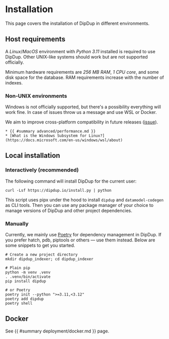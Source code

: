 # Installation

This page covers the installation of DipDup in different environments.

## Host requirements

A *Linux*/*MacOS* environment with *Python 3.11* installed is required to use DipDup. Other UNIX-like systems should work but are not supported officially.

Minimum hardware requirements are *256 MB RAM*, *1 CPU core*, and some disk space for the database. RAM requirements increase with the number of indexes.

### Non-UNIX environments

Windows is not officially supported, but there's a possibility everything will work fine. In case of issues throw us a message and use WSL or Docker.

We aim to improve cross-platform compatibility in future releases ([issue](https://github.com/dipdup-io/dipdup/issues?q=is%3Aopen+label%3A%22%F0%9F%9A%A2+ci%2Fcd%22+sort%3Aupdated-desc+)).

```admonish info title="See Also"
* {{ #summary advanced/performance.md }}
* [What is the Windows Subsystem for Linux?](https://docs.microsoft.com/en-us/windows/wsl/about)
```

## Local installation

### Interactively (recommended)

The following command will install DipDup for the current user:

```shell
curl -Lsf https://dipdup.io/install.py | python
```

This script uses pipx under the hood to install `dipdup` and `datamodel-codegen` as CLI tools. Then you can use any package manager of your choice to manage versions of DipDup and other project dependencies.

### Manually

Currently, we mainly use [Poetry](https://python-poetry.org) for dependency management in DipDup. If you prefer hatch, pdb, piptools or others — use them instead. Below are some snippets to get you started.

```shell
# Create a new project directory
mkdir dipdup_indexer; cd dipdup_indexer

# Plain pip
python -m venv .venv
. .venv/bin/activate
pip install dipdup

# or Poetry
poetry init --python ">=3.11,<3.12"
poetry add dipdup
poetry shell
```

## Docker

See {{ #summary deployment/docker.md }} page.
